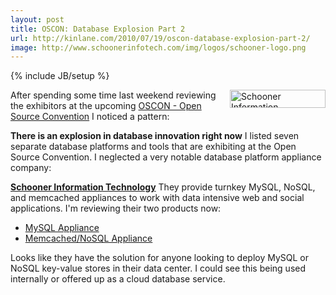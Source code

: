 ```yaml
---
layout: post
title: OSCON: Database Explosion Part 2
url: http://kinlane.com/2010/07/19/oscon-database-explosion-part-2/
image: http://www.schoonerinfotech.com/img/logos/schooner-logo.png
---
```

{% include JB/setup %}
<p>
     <img class="alignnone c1" title="Schooner Information Technology" src="http://www.schoonerinfotech.com/img/logos/schooner-logo.png"  width="153" height="29" align="right" />After spending some time last weekend reviewing the exhibitors at the upcoming <a href="http://www.oscon.com/oscon2010/" target="_blank">OSCON - Open Source Convention</a> I noticed a pattern:
</p>
<p>
     <strong>There is an explosion in database innovation right now</strong> I listed seven separate database platforms and tools that are exhibiting at the Open Source Convention. I neglected a very notable database platform appliance company:
</p>
<p>
     <a href="http://www.schoonerinfotech.com/" target="_blank"><strong>Schooner Information Technology</strong></a> They provide turnkey MySQL, NoSQL, and memcached appliances to work with data intensive web and social applications. I'm reviewing their two products now:
</p>
<ul class="mainlist">
     <li>
          <a href="http://www.schoonerinfotech.com/products/mysql_appliance" target="_blank">MySQL Appliance</a>
     </li>
     <li>
          <a href="http://www.schoonerinfotech.com/products/memcached_nosql_cache_appliance" target="_blank">Memcached/NoSQL Appliance</a>
     </li>
</ul>
<p>
     Looks like they have the solution for anyone looking to deploy MySQL or NoSQL key-value stores in their data center. I could see this being used internally or offered up as a cloud database service.
</p>